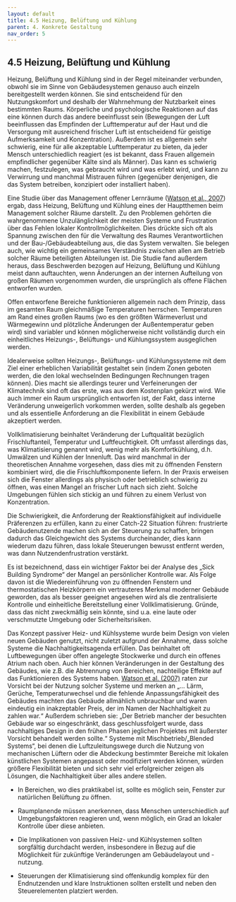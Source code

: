 ```yaml
---
layout: default
title: 4.5 Heizung, Belüftung und Kühlung
parent: 4. Konkrete Gestaltung
nav_order: 5
---
```

## 4.5 Heizung, Belüftung und Kühlung

Heizung, Belüftung und Kühlung sind in der Regel miteinander verbunden,
obwohl sie im Sinne von Gebäudesystemen genauso auch einzeln
bereitgestellt werden können. Sie sind entscheidend für den
Nutzungskomfort und deshalb der Wahrnehmung der Nutzbarkeit eines
bestimmten Raums. Körperliche und psychologische Reaktionen auf das eine
können durch das andere beeinflusst sein (Bewegungen der Luft
beeinflussen das Empfinden der Lufttemperatur auf der Haut und die
Versorgung mit ausreichend frischer Luft ist entscheidend für geistige
Aufmerksamkeit und Konzentration). Außerdem ist es allgemein sehr
schwierig, eine für alle akzeptable Lufttemperatur zu bieten, da jeder
Mensch unterschiedlich reagiert (es ist bekannt, dass Frauen allgemein
empfindlicher gegenüber Kälte sind als Männer). Das kann es schwierig
machen, festzulegen, was gebraucht wird und was erlebt wird, und kann zu
Verwirrung und manchmal Mistrauen führen (gegenüber denjenigen, die das
System betreiben, konzipiert oder installiert haben).

Eine Studie über das Management offener Lernräume ([Watson et al., 2007](../11_Referenzen.md))
ergab, dass Heizung, Belüftung und Kühlung eines der Hauptthemen beim
Management solcher Räume darstellt. Zu den Problemen gehörten die
wahrgenommene Unzulänglichkeit der meisten Systeme und Frustration über
das Fehlen lokaler Kontrollmöglichkeiten. Dies drückte sich oft als
Spannung zwischen den für die Verwaltung des Raumes Verantwortlichen und der
Bau-/Gebäudeabteilung aus, die das System verwalten. Sie belegen auch, wie wichtig
ein gemeinsames Verständnis zwischen allen am Betrieb solcher Räume beteiligten
Abteilungen ist. Die Studie
fand außerdem heraus, dass Beschwerden bezogen auf Heizung, Belüftung
und Kühlung meist dann auftauchten, wenn Änderungen an der internen
Aufteilung von großen Räumen vorgenommen wurden, die ursprünglich als
offene Flächen entworfen wurden.

Offen entworfene Bereiche funktionieren allgemein nach dem Prinzip, dass
im gesamten Raum gleichmäßige Temperaturen herrschen. Temperaturen am
Rand eines großen Raums (wo es den größten Wärmeverlust und Wärmegewinn
und plötzliche Änderungen der Außentemperatur geben wird) sind variabler
und können möglicherweise nicht vollständig durch ein einheitliches
Heizungs-, Belüftungs- und Kühlungssystem ausgeglichen werden.

Idealerweise sollten Heizungs-, Belüftungs- und Kühlungssysteme mit dem
Ziel einer erheblichen Variabilität gestaltet sein (indem Zonen geboten
werden, die den lokal wechselnden Bedingungen Rechnungen tragen können).
Dies macht sie allerdings teurer und Verfeinerungen der Klimatechnik
sind oft das erste, was aus dem Kostenplan gekürzt wird. Wie auch immer
ein Raum ursprünglich entworfen ist, der Fakt, dass interne Veränderung
unweigerlich vorkommen werden, sollte deshalb als gegeben und als
essentielle Anforderung an die Flexibilität in einem Gebäude akzeptiert
werden.

Vollklimatisierung beinhaltet Veränderung der Luftqualität bezüglich
Frischluftanteil, Temperatur und Luftfeuchtigkeit. Oft umfasst
allerdings das, was Klimatisierung genannt wird, wenig mehr als
Komfortkühlung, d.h. Umwälzen und Kühlen der Innenluft. Das wird
manchmal in der theoretischen Annahme vorgesehen, dass dies mit zu
öffnenden Fenstern kombiniert wird, die die Frischluftkomponente
liefern. In der Praxis erweisen sich die Fenster allerdings als physisch
oder betrieblich schwierig zu öffnen, was einen Mangel an frischer Luft
nach sich zieht. Solche Umgebungen fühlen sich stickig an und führen zu
einem Verlust von Konzentration.

Die Schwierigkeit, die Anforderung der Reaktionsfähigkeit auf
individuelle Präferenzen zu erfüllen, kann zu einer Catch-22 Situation
führen: frustrierte Gebäudenutzende machen sich an der Steuerung zu
schaffen, bringen dadurch das Gleichgewicht des Systems durcheinander,
dies kann wiederum dazu führen, dass lokale Steuerungen bewusst entfernt
werden, was dann Nutzendenfrustration verstärkt.

Es ist bezeichnend, dass ein wichtiger Faktor bei der Analyse des „Sick
Building Syndrome“ der Mangel an persönlicher Kontrolle war. Als Folge
davon ist die Wiedereinführung von zu öffnenden Fenstern und
thermostatischen Heizkörpern ein vertrauteres Merkmal moderner Gebäude
geworden, das als besser geeignet angesehen wird als die zentralisierte
Kontrolle und einheitliche Bereitstellung einer Vollklimatisierung.
Gründe, dass das nicht zweckmäßig sein könnte, sind u.a. eine laute oder
verschmutzte Umgebung oder Sicherheitsrisiken.

Das Konzept passiver Heiz- und Kühlsysteme wurde beim Design von vielen
neuen Gebäuden genutzt, nicht zuletzt aufgrund der Annahme, dass solche
Systeme die Nachhaltigkeitsagenda erfüllen. Das beinhaltet oft
Luftbewegungen über offen angelegte Stockwerke und durch ein offenes
Atrium nach oben. Auch hier können Veränderungen in der Gestaltung des
Gebäudes, wie z.B. die Abtrennung von Bereichen, nachteilige Effekte auf
das Funktionieren des Systems haben. [Watson et al. (2007)](../11_Referenzen.md) raten zur
Vorsicht bei der Nutzung solcher Systeme und merken an „… Lärm, Gerüche,
Temperaturwechsel und die fehlende Anpassungsfähigkeit des Gebäudes
machten das Gebäude allmählich unbrauchbar und waren eindeutig ein
inakzeptabler Preis, der im Namen der Nachhaltigkeit zu zahlen war.“
Außerdem schrieben sie: „Der Betrieb mancher der besuchten Gebäude war
so eingeschränkt, dass geschlussfolgert wurde, dass nachhaltiges Design
in den frühen Phasen jeglichen Projektes mit äußerster Vorsicht
behandelt werden sollte.“ Systeme mit Mischbetrieb/„Blended Systems“,
bei denen die Luftzuleitungswege durch die Nutzung von mechanischen
Lüftern oder die Abdeckung bestimmter Bereiche mit lokalen künstlichen
Systemen angepasst oder modifiziert werden können, würden größere
Flexibilität bieten und sich sehr viel erfolgreicher zeigen als
Lösungen, die Nachhaltigkeit über alles andere stellen.

-   In Bereichen, wo dies praktikabel ist, sollte es möglich sein,
    Fenster zur natürlichen Belüftung zu öffnen.

-   Raumplanende müssen anerkennen, dass Menschen unterschiedlich auf
    Umgebungsfaktoren reagieren und, wenn möglich, ein Grad an lokaler
    Kontrolle über diese anbieten.

-   Die Implikationen von passiven Heiz- und Kühlsystemen sollten
    sorgfältig durchdacht werden, insbesondere in Bezug auf die
    Möglichkeit für zukünftige Veränderungen am Gebäudelayout und
    -nutzung.

-   Steuerungen der Klimatisierung sind offenkundig komplex für den
    Endnutzenden und klare Instruktionen sollten erstellt und neben den
    Steuerelementen platziert werden.
